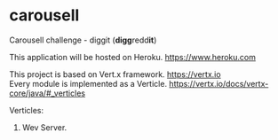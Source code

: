 # carousell
Carousell challenge - diggit (**digg**redd**it**)

This application will be hosted on Heroku. https://www.heroku.com

This project is based on Vert.x framework. https://vertx.io <br/>
Every module is implemented as a Verticle. https://vertx.io/docs/vertx-core/java/#_verticles

Verticles:
1. Wev Server.

